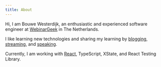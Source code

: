 ```yaml
---
title: About
---
```


Hi, I am Bouwe Westerdijk, an enthusiastic and experienced software engineer at
<a href="https://webinargeek.com" target="_blank">WebinarGeek</a> in The Netherlands.

I like learning new technologies and sharing my learning by <a href="/blog">blogging</a>, <a href="/videos">streaming</a>, and
<a href="/speaking">speaking</a>.

Currently, I am working with <a href="/react">React</a>, TypeScript, XState, and React Testing Library.
